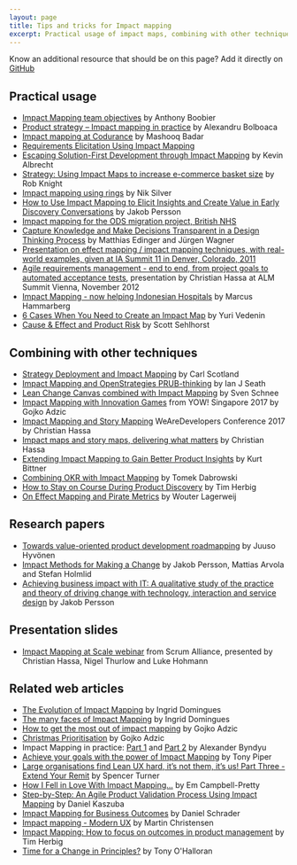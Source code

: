 ```yaml
---
layout: page
title: Tips and tricks for Impact mapping
excerpt: Practical usage of impact maps, combining with other techniques and more...
---
```


Know an additional resource that should be on this page? Add it directly on [GitHub](https://github.com/impactmapping/www.impactmapping.org/blob/master/tips-and-tricks.md)


## Practical usage

* [Impact Mapping team objectives](https://nomad8.com/articles/impact-mapping-team-objectives/) by Anthony Boobier
* [Product strategy – Impact mapping in practice](https://mozaicworks.com/product-management/impact-mapping-in-practice/) by Alexandru Bolboaca 
* [Impact mapping at Codurance](https://codurance.com/2015/01/09/impact-mapping/) by Mashooq Badar
* [Requirements Elicitation Using Impact Mapping](http://satalyst.com/requirements-elicitation-using-impact-mapping/)
* [Escaping Solution-First Development through Impact Mapping](https://medium.com/kevin-on-code/escaping-solution-first-development-through-impact-mapping-663b2c6d0ea8) by Kevin Albrecht
* [Strategy: Using Impact Maps to increase e-commerce basket size](http://www.fluxus.io/article/using-impact-maps-increase-e-commerce-basket-size) by Rob Knight
* [Impact mapping using rings](https://niksilver.com/2017/03/28/impact-mapping-using-rings/) by Nik Silver
* [How to Use Impact Mapping to Elicit Insights and Create Value in Early Discovery Conversations](https://blog.bondsai.io/sales/how-use-impact-mapping-elicit-insights-create-value-early-discovery-conversations/) by Jakob Persson
* [Impact mapping for the ODS migration project, British NHS](http://joemc.gr/2013/05/06/impact-mapping-on-ods/)
* [Capture Knowledge and Make Decisions Transparent in a Design Thinking Process](http://www.infoq.com/articles/knowledge-design-thinking) by  Matthias Edinger and J&uuml;rgen Wagner
* [Presentation on effect mapping / impact mapping techniques, with real-world examples, given at IA Summit 11 in Denver, Colorado, 2011](http://www.slideshare.net/Jonas_inUse/effect-mapping-a-better-way-to-get-really-usable-results-out-of-it-projects)
* [Agile requirements management - end to end, from project goals to automated acceptance tests](http://www.slideshare.net/chassa/2012-1130alm-dayviennaslideshare), presentation by Christian Hassa at ALM Summit Vienna, November 2012
* [Impact Mapping - now helping Indonesian Hospitals](http://www.marcusoft.net/2014/02/HospitalImpactMap.html) by Marcus Hammarberg 
* [6 Cases When You Need to Create an Impact Map](https://uxpressia.com/blog/6-cases-when-create-impact-map) by Yuri Vedenin
* [Cause & Effect and Product Risk](http://tynerblain.com/blog/2019/02/04/cause-effect-and-product-risk/) by Scott Sehlhorst

## Combining with other techniques

* [Strategy Deployment and Impact Mapping](https://availagility.co.uk/2017/01/31/strategy-deployment-and-impact-mapping/) by Carl Scotland
* [Impact Mapping and OpenStrategies PRUB-thinking](https://ianjseath.wordpress.com/2017/04/10/impact-mapping-and-openstrategies-prub-thinking/) by Ian J Seath
* [Lean Change Canvas combined with Impact Mapping](http://mrsnow76.blogspot.com/2013/04/lean-change-canvas-combined-with-impact.html) by Sven Schnee
* [Impact Mapping with Innovation Games](https://www.youtube.com/watch?v=o9L19ty12xs) from YOW! Singapore 2017 by Gojko Adzic
* [Impact Mapping and Story Mapping](https://www.youtube.com/watch?v=yQzIfKzU9PI) WeAreDevelopers Conference 2017 by Christian Hassa
* [Impact maps and story maps, delivering what matters](https://www.slideshare.net/chassa/2014-0618srdimpact-mapsstorymapsen) by Christian Hassa
* [Extending Impact Mapping to Gain Better Product Insights](https://www.scrum.org/resources/blog/extending-impact-mapping-gain-better-product-insights) by Kurt Bittner
* [Combining OKR with Impact Mapping](https://www.linkedin.com/pulse/combing-okr-impact-mapping-tomek-dabrowski) by Tomek Dabrowski
* [How to Stay on Course During Product Discovery](https://productcraft.com/best-practices/how-to-stay-on-course-during-product-discovery/) by Tim Herbig 
* [On Effect Mapping and Pirate Metrics](http://www.lagerweij.com/2012/06/05/on-effect-mapping-and-pirate-metrics/) by Wouter Lagerweij      

## Research papers 

* [Towards value-oriented product development roadmapping](https://helda.helsinki.fi/bitstream/handle/10138/159190/thesis.pdf) by Juuso Hyvönen
* [Impact Methods for Making a Change](https://www.ida.liu.se/~matar63/impact_mapping_iasdr19-prepub.pdf) by  Jakob Persson,  Mattias Arvola and Stefan Holmlid 
* [Achieving business impact with IT: A qualitative study of the practice and theory of driving change with technology, interaction and service design](http://liu.diva-portal.org/smash/record.jsf?pid=diva2%3A1140702&dswid=-3562) by Jakob Persson

## Presentation slides

* [Impact Mapping at Scale webinar](https://www.scrumalliance.org/why-scrum/community-webinars/webinar-replays/collaboration-at-scale-webinar-series/impact-mapping-at-scale) from Scrum Alliance, presented by Christian Hassa, Nigel Thurlow and Luke Hohmann

## Related web articles

* [The Evolution of Impact Mapping](http://www.inuse.se/blogg/evolution-impact-mapping/) by Ingrid Domingues
* [The many faces of Impact Mapping](http://www.inuse.se/blogg/many-faces-impact-mapping/)  by Ingrid Domingues
* [How to get the most out of impact mapping](https://gojko.net/2014/11/17/how-to-get-the-most-out-of-impact-mapping/) by Gojko Adzic
* [Christmas Prioritisation](https://gojko.net/2017/12/11/christmas-prioritisation.html) by Gojko Adzic
* Impact Mapping in practice: [Part 1](https://medium.com/@alexander.byndyu/impact-mapping-in-practice-part-1-f9e402151e63) and [Part 2](https://blog.byndyusoft.com/impact-mapping-in-practice-part-2-86a43dd15aaf) by 
Alexander Byndyu
* [Achieve your goals with the power of Impact Mapping](https://www.tonypiper.coach/articles/2017/6/30/achieve-your-goals-with-impact-mapping) by Tony Piper
* [Large organisations find Lean UX hard, it’s not them, it’s us! Part Three - Extend Your Remit](http://www.cultivatehq.com/posts/lean-ux-extend-your-remit/) by Spencer Turner
* [How I Fell in Love With Impact Mapping...](http://www.prettyagile.com/2014/02/how-i-fell-in-love-with-impact-mapping.html) by Em Campbell-Pretty
* [Step-by-Step: An Agile Product Validation Process Using Impact Mapping](https://stxnext.com/blog/2017/07/05/step-step-product-validation-using-impact-mapping/) by Daniel Kaszuba
* [Impact Mapping for Business Outcomes](https://elabor8.com.au/impact-mapping-for-business-outcomes/) by Daniel Schrader
* [Impact mapping - Modern UX](http://modernux.se/docs/impactmapping/) by Martin Christensen
* [Impact Mapping: How to focus on outcomes in product management](https://miro.com/blog/impact-mapping/) by Tim Herbig
* [Time for a Change in Principles?](https://nomad8.com/articles/time-for-a-change-in-principles/) by Tony O'Halloran

